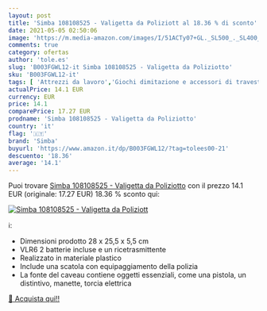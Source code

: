 ```yaml
---
layout: post
title: 'Simba 108108525 - Valigetta da Poliziott al 18.36 % di sconto'
date: 2021-05-05 02:50:06
image: 'https://m.media-amazon.com/images/I/51ACTy07+GL._SL500_._SL400_.jpg'
comments: true
category: ofertas
author: 'tole.es'
slug: 'B003FGWL12-it Simba 108108525 - Valigetta da Poliziotto'
sku: 'B003FGWL12-it'
tags: [ 'Attrezzi da lavoro','Giochi dimitazione e accessori di travestimento','Giochi e giocattoli','simba', ]
actualPrice: 14.1 EUR
currency: EUR
price: 14.1
comparePrice: 17.27 EUR
prodname: 'Simba 108108525 - Valigetta da Poliziotto'
country: 'it'
flag: '🇮🇹'
brand: 'Simba'
buyurl: 'https://www.amazon.it/dp/B003FGWL12/?tag=tolees00-21'
descuento: '18.36'
average: '14.1'
---
```


Puoi trovare [Simba 108108525 - Valigetta da Poliziotto](https://www.amazon.it/dp/B003FGWL12/?tag=tolees00-21) con il prezzo 14.1 EUR (originale: 17.27 EUR) 18.36 % sconto qui:

[![Simba 108108525 - Valigetta da Poliziott](https://m.media-amazon.com/images/I/51ACTy07+GL._SL500_._SL400_.jpg)](https://www.amazon.it/dp/B003FGWL12/?tag=tolees00-21)

ℹ️:

- Dimensioni prodotto 28 x 25,5 x 5,5 cm
- VLR6 2 batterie incluse e un ricetrasmittente
- Realizzato in materiale plastico
- Include una scatola con equipaggiamento della polizia
- La fonte del caveau contiene oggetti essenziali, come una pistola, un distintivo, manette, torcia elettrica

[🛒 Acquista qui!!](https://www.amazon.it/dp/B003FGWL12/?tag=tolees00-21)

